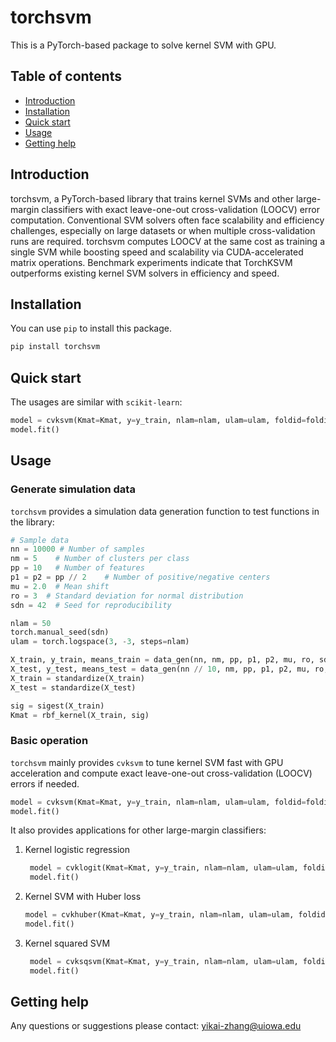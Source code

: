 # torchsvm

This is a PyTorch-based package to solve kernel SVM with GPU.

## Table of contents

* [Introduction](#introduction)
* [Installation](#installation)
* [Quick start](#quick-start)
* [Usage](#usage)
* [Getting help](#getting-help)

## Introduction

torchsvm, a PyTorch-based library that trains kernel SVMs and other large-margin classifiers with exact leave-one-out cross-validation (LOOCV) error computation. Conventional SVM solvers often face scalability and efficiency challenges, especially on large datasets or when multiple cross-validation runs are required. torchsvm computes LOOCV at the same cost as training a single SVM while boosting speed and scalability via CUDA-accelerated matrix operations. Benchmark experiments indicate that TorchKSVM outperforms existing kernel SVM solvers in efficiency and speed. 


## Installation

You can use `pip` to install this package.

```sh
pip install torchsvm
```


## Quick start

The usages are similar with `scikit-learn`:

```python
model = cvksvm(Kmat=Kmat, y=y_train, nlam=nlam, ulam=ulam, foldid=foldid, nfolds=nfolds, eps=1e-5, maxit=1000, gamma=1e-8, is_exact=0, device='cuda')
model.fit()
```

## Usage

### Generate simulation data
`torchsvm` provides a simulation data generation function to test functions in the library:

```python
# Sample data
nn = 10000 # Number of samples
nm = 5    # Number of clusters per class
pp = 10   # Number of features
p1 = p2 = pp // 2    # Number of positive/negative centers
mu = 2.0  # Mean shift
ro = 3  # Standard deviation for normal distribution
sdn = 42  # Seed for reproducibility

nlam = 50
torch.manual_seed(sdn)
ulam = torch.logspace(3, -3, steps=nlam)

X_train, y_train, means_train = data_gen(nn, nm, pp, p1, p2, mu, ro, sdn)
X_test, y_test, means_test = data_gen(nn // 10, nm, pp, p1, p2, mu, ro, sdn)
X_train = standardize(X_train)
X_test = standardize(X_test)

sig = sigest(X_train)
Kmat = rbf_kernel(X_train, sig)
```


### Basic operation

`torchsvm` mainly provides `cvksvm` to tune kernel SVM fast with GPU acceleration and compute exact leave-one-out cross-validation (LOOCV) errors if needed.

```python
model = cvksvm(Kmat=Kmat, y=y_train, nlam=nlam, ulam=ulam, foldid=foldid, nfolds=nfolds, eps=1e-5, maxit=1000, gamma=1e-8, is_exact=0, device='cuda')
model.fit()
```
It also provides applications for other large-margin classifiers:

1. Kernel logistic regression
   ```python
    model = cvklogit(Kmat=Kmat, y=y_train, nlam=nlam, ulam=ulam, foldid=foldid, nfolds=nfolds, eps=1e-5, maxit=1000, gamma=1e-8, is_exact=0, device='cuda')
    model.fit()
    ```
2. Kernel SVM with Huber loss
    ```python
    model = cvkhuber(Kmat=Kmat, y=y_train, nlam=nlam, ulam=ulam, foldid=foldid, nfolds=nfolds, eps=1e-5, maxit=1000, gamma=1e-8, is_exact=0, device='cuda')
    model.fit()
    ```
3. Kernel squared SVM
   ```python
    model = cvksqsvm(Kmat=Kmat, y=y_train, nlam=nlam, ulam=ulam, foldid=foldid, nfolds=nfolds, eps=1e-5, maxit=1000, gamma=1e-8, is_exact=0, device='cuda')
    model.fit()
    ```  


## Getting help

Any questions or suggestions please contact: <yikai-zhang@uiowa.edu>


